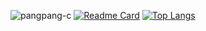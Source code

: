 ![pangpang-c](https://github-readme-stats.vercel.app/api?username=pangpang-c&show_icons=true&theme=tokyonight)
[![Readme Card](https://github-readme-stats.vercel.app/api/pin/?username=pangpang-c&repo=github-readme-stats)](https://github.com/anuraghazra/github-readme-stats)
[![Top Langs](https://github-readme-stats.vercel.app/api/top-langs/?username=pangpang-c&layout=compact)](https://github.com/anuraghazra/github-readme-stats)